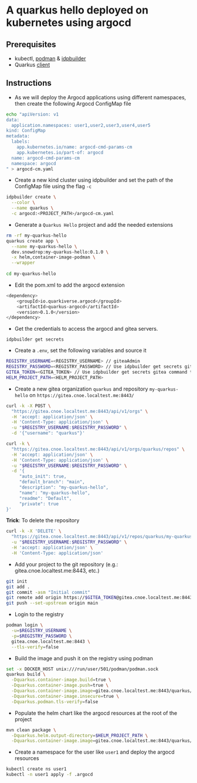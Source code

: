 # A quarkus hello deployed on kubernetes using argocd

## Prerequisites

- kubectl, [podman](https://podman.io/docs/installation) & [idpbuilder](https://github.com/cnoe-io/idpbuilder?tab=readme-ov-file#getting-started)
- Quarkus [client](https://quarkus.io/get-started/)

## Instructions

- As we will deploy the Argocd applications using different namespaces, then create the following Argocd ConfigMap file
```bash
echo "apiVersion: v1
data:
  application.namespaces: user1,user2,user3,user4,user5
kind: ConfigMap
metadata:
  labels:
    app.kubernetes.io/name: argocd-cmd-params-cm
    app.kubernetes.io/part-of: argocd
  name: argocd-cmd-params-cm
  namespace: argocd
" > argocd-cm.yaml
```
- Create a new kind cluster using idpbuilder and set the path of the ConfigMap file using the flag `-c`
```bash
idpbuilder create \
  --color \
  --name quarkus \
  -c argocd:<PROJECT_PATH>/argocd-cm.yaml
```
- Generate a `Quarkus Hello` project and add the needed extensions
```bash
rm -rf my-quarkus-hello
quarkus create app \
  --name my-quarkus-hello \
  dev.snowdrop:my-quarkus-hello:0.1.0 \
  -x helm,container-image-podman \
  --wrapper
  
cd my-quarkus-hello
```
- Edit the pom.xml to add the argocd extension
```bash
<dependency>
    <groupId>io.quarkiverse.argocd</groupId>
    <artifactId>quarkus-argocd</artifactId>
    <version>0.1.0</version>
</dependency> 
```
- Get the credentials to access the argocd and gitea servers.
```
idpbuilder get secrets
```
- Create a `.env`, set the following variables and source it
```bash
REGISTRY_USERNAME=<REGISTRY_USERNAME> // giteaAdmin
REGISTRY_PASSWORD=<REGISTRY_PASSWORD> // Use idpbuilder get secrets gitea command to got it
GITEA_TOKEN=<GITEA_TOKEN> // Use idpbuilder get secrets gitea command to got it
HELM_PROJECT_PATH=<HELM_PROJECT_PATH>
```
- Create a new gitea organization `quarkus` and repository `my-quarkus-hello` on `https://gitea.cnoe.localtest.me:8443/`
```bash
curl -k -X POST \
  "https://gitea.cnoe.localtest.me:8443/api/v1/orgs" \
  -H 'accept: application/json' \
  -H 'Content-Type: application/json' \
  -u "$REGISTRY_USERNAME:$REGISTRY_PASSWORD" \
  -d '{"username": "quarkus"}'

curl -k \
  "https://gitea.cnoe.localtest.me:8443/api/v1/orgs/quarkus/repos" \
  -H 'accept: application/json' \
  -H 'Content-Type: application/json' \
  -u "$REGISTRY_USERNAME:$REGISTRY_PASSWORD" \
  -d '{
     "auto_init": true,
     "default_branch": "main",
     "description": "my-quarkus-hello",
     "name": "my-quarkus-hello",
     "readme": "Default",
     "private": true
}'  
```
**Trick**: To delete the repository
```bash
curl -k -X 'DELETE' \
  "https://gitea.cnoe.localtest.me:8443/api/v1/repos/quarkus/my-quarkus-hello" \
  -u "$REGISTRY_USERNAME:$REGISTRY_PASSWORD" \
  -H 'accept: application/json' \
  -H 'Content-Type: application/json'
```
- Add your project to the git repository (e.g.: gitea.cnoe.localtest.me:8443, etc.)
```bash
git init
git add .
git commit -asm "Initial commit"
git remote add origin https://$GITEA_TOKEN@gitea.cnoe.localtest.me:8443/quarkus/my-quarkus-hello.git
git push --set-upstream origin main
```
- Login to the registry
```bash
podman login \
  -u=$REGISTRY_USERNAME \
  -p=$REGISTRY_PASSWORD \
  gitea.cnoe.localtest.me:8443 \
  --tls-verify=false
```
- Build the image and push it on the registry using podman
```bash
set -x DOCKER_HOST unix:///run/user/501/podman/podman.sock
quarkus build \
  -Dquarkus.container-image.build=true \
  -Dquarkus.container-image.push=true \
  -Dquarkus.container-image.image=gitea.cnoe.localtest.me:8443/quarkus/my-quarkus-hello \
  -Dquarkus.container-image.insecure=true \
  -Dquarkus.podman.tls-verify=false
```
- Populate the helm chart like the argocd resources at the root of the project
```bash
mvn clean package \
  -Dquarkus.helm.output-directory=$HELM_PROJECT_PATH \
  -Dquarkus.container-image.image=gitea.cnoe.localtest.me:8443/quarkus/my-quarkus-hello
```
- Create a namespace for the user like `user1` and deploy the argocd resources
```bash
kubectl create ns user1
kubectl -n user1 apply -f .argocd
```
 


